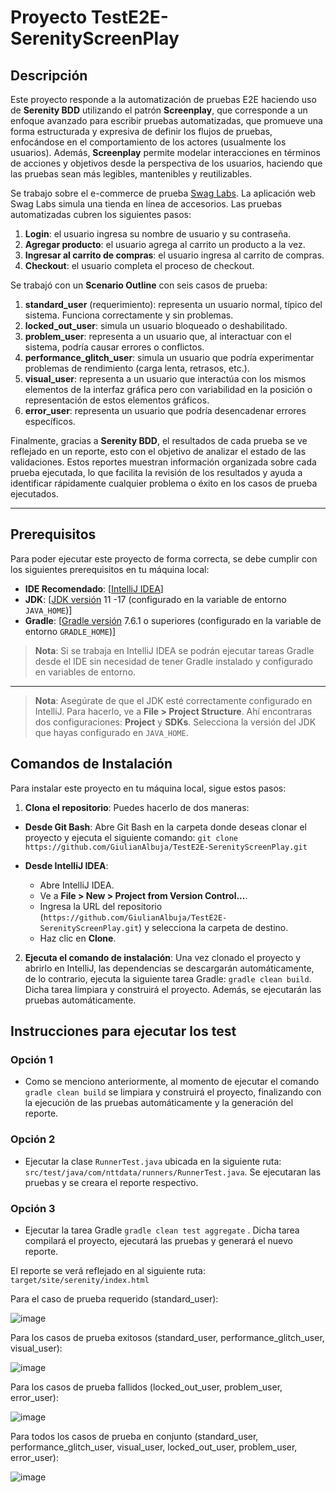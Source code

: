 
# Proyecto TestE2E-SerenityScreenPlay

## Descripción
Este proyecto responde a la automatización de pruebas E2E haciendo uso de  **Serenity BDD** utilizando el patrón **Screenplay**, que corresponde a un enfoque avanzado para escribir pruebas automatizadas, que promueve una forma estructurada y expresiva de definir los flujos de pruebas, enfocándose en el comportamiento de los actores (usualmente los usuarios). Además, **Screenplay** permite modelar interacciones en términos de acciones y objetivos desde la perspectiva de los usuarios, haciendo que las pruebas sean más legibles, mantenibles y reutilizables.

Se trabajo sobre el e-commerce de prueba [Swag Labs](https://www.saucedemo.com/). La aplicación web Swag Labs simula una tienda en línea de accesorios. Las pruebas automatizadas cubren los siguientes pasos: 

1. **Login**: el usuario ingresa su nombre de usuario y su contraseña.
2. **Agregar producto**: el usuario agrega al carrito un producto a la vez.
3. **Ingresar al carrito de compras**: el usuario ingresa al carrito de compras.
4. **Checkout**: el usuario completa el proceso de checkout.

Se trabajó con un **Scenario Outline** con seis casos de prueba:
1. **standard_user** (requerimiento): representa un usuario normal, típico del sistema. Funciona correctamente y sin problemas.
2. **locked_out_user**: simula un usuario bloqueado o deshabilitado.
3. **problem_user**: representa a un usuario que, al interactuar con el sistema, podría causar errores o conflictos.
4. **performance_glitch_user**: simula un usuario que podría experimentar problemas de rendimiento (carga lenta, retrasos, etc.).
5. **visual_user**: representa a un usuario que interactúa con los mismos elementos de la interfaz gráfica pero con variabilidad en la posición o representación de estos elementos gráficos.
6. **error_user**: representa un usuario que podría desencadenar errores específicos.

Finalmente, gracias a **Serenity BDD**, el resultados de cada prueba se ve reflejado en un reporte, esto con el objetivo de analizar el estado de las validaciones. Estos reportes muestran información organizada sobre cada prueba ejecutada, lo que facilita la revisión de los resultados y ayuda a identificar rápidamente cualquier problema o éxito en los casos de prueba ejecutados.

---

## Prerequisitos

Para poder ejecutar este proyecto de forma correcta, se debe cumplir con los siguientes prerequisitos en tu máquina local:

- **IDE Recomendado**: [[IntelliJ IDEA](https://www.jetbrains.com/idea/download/?section=windows)]
- **JDK**: [[JDK versión](https://docs.aws.amazon.com/corretto/)  11 -17 (configurado en la variable de entorno `JAVA_HOME`)] 
- **Gradle**: [[Gradle versión](https://maven.apache.org/download.cgi) 7.6.1 o superiores (configurado en la variable de entorno `GRADLE_HOME`)]
> **Nota**: Si se trabaja en IntelliJ IDEA se podrán ejecutar tareas Gradle desde el IDE sin necesidad de tener Gradle instalado y configurado en variables de entorno.
---
> **Nota**: Asegúrate de que el JDK esté correctamente configurado en IntelliJ. Para hacerlo, ve a **File > Project Structure**. Ahí encontraras dos configuraciones: **Project** y **SDKs**. Selecciona la versión del JDK que hayas configurado en `JAVA_HOME`.
> 
## Comandos de Instalación

Para instalar este proyecto en tu máquina local, sigue estos pasos: 
1. **Clona el repositorio**: Puedes hacerlo de dos maneras: 
- **Desde Git Bash**: Abre Git Bash en la carpeta donde deseas clonar el proyecto y ejecuta el siguiente comando: ```git clone https://github.com/GiulianAlbuja/TestE2E-SerenityScreenPlay.git``` 

- **Desde IntelliJ IDEA**: 
	- Abre IntelliJ IDEA. 
	- Ve a **File > New > Project from Version Control...**. 
	- Ingresa la URL del repositorio (`https://github.com/GiulianAlbuja/TestE2E-SerenityScreenPlay.git`) y selecciona la carpeta de destino.
	 - Haz clic en **Clone**. 

2. **Ejecuta el comando de instalación**: Una vez clonado el proyecto y abrirlo en IntelliJ, las dependencias se descargarán automáticamente, de lo contrario, ejecuta la siguiente tarea Gradle: `gradle clean build`. Dicha tarea limpiara y construirá el proyecto. Además, se ejecutarán las pruebas automáticamente.

## Instrucciones para ejecutar los test
### Opción 1
- Como se menciono anteriormente, al momento de ejecutar el comando `gradle clean build` se limpiara y construirá el proyecto, finalizando con la ejecución de las pruebas automáticamente y la generación del reporte.
### Opción 2
 - Ejecutar la clase `RunnerTest.java` ubicada en la siguiente ruta: `src/test/java/com/nttdata/runners/RunnerTest.java`. Se ejecutaran las pruebas y se creara el reporte respectivo.
### Opción 3
- Ejecutar la tarea Gradle `gradle clean test aggregate` . Dicha tarea compilará el proyecto, ejecutará las pruebas y generará el nuevo reporte. 

El reporte se verá reflejado en al siguiente ruta: `target/site/serenity/index.html`


Para el caso de prueba requerido (standard_user): 

![image](https://github.com/user-attachments/assets/cbc13af8-d77b-4222-a4fa-a4e96676d393)


Para los casos de prueba exitosos (standard_user, performance_glitch_user, visual_user): 

![image](https://github.com/user-attachments/assets/37e69e6e-ad9b-4449-b8e2-d12ce3e95dac)


Para los casos de prueba fallidos (locked_out_user, problem_user, error_user):

![image](https://github.com/user-attachments/assets/fceeafbf-812d-4dc2-9978-65c86b252de8)


Para todos los casos de prueba en conjunto (standard_user, performance_glitch_user, visual_user, locked_out_user, problem_user, error_user):

![image](https://github.com/user-attachments/assets/fec03062-983d-4ca2-81a0-aa0875d416d1)
